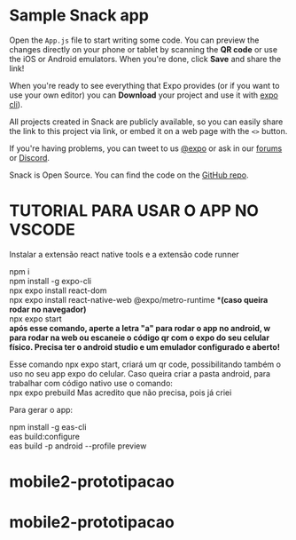 # Sample Snack app

Open the `App.js` file to start writing some code. You can preview the changes directly on your phone or tablet by scanning the **QR code** or use the iOS or Android emulators. When you're done, click **Save** and share the link!

When you're ready to see everything that Expo provides (or if you want to use your own editor) you can **Download** your project and use it with [expo cli](https://docs.expo.dev/get-started/installation/#expo-cli)).

All projects created in Snack are publicly available, so you can easily share the link to this project via link, or embed it on a web page with the `<>` button.

If you're having problems, you can tweet to us [@expo](https://twitter.com/expo) or ask in our [forums](https://forums.expo.dev/c/expo-dev-tools/61) or [Discord](https://chat.expo.dev/).

Snack is Open Source. You can find the code on the [GitHub repo](https://github.com/expo/snack).

# TUTORIAL PARA USAR O APP NO VSCODE
Instalar a extensão react native tools e a extensão code runner

npm i  
npm install -g expo-cli   
npx expo install react-dom  
npx expo install react-native-web @expo/metro-runtime ***(caso queira rodar no navegador)**  
npx expo start  
**após esse comando, aperte a letra "a" para rodar o app no android, w para rodar na web ou escaneie o código qr com o expo do seu celular físico. Precisa ter o android studio e um emulador configurado e aberto!**

Esse comando npx expo start, criará um qr code, possibilitando também o uso no seu app expo do celular. Caso queira criar a pasta android, para trabalhar com código nativo use o comando:  
npx expo prebuild
Mas acredito que não precisa, pois já criei

Para gerar o app:  
  
npm install -g eas-cli  
eas build:configure  
eas build -p android --profile preview  

# mobile2-prototipacao
# mobile2-prototipacao
